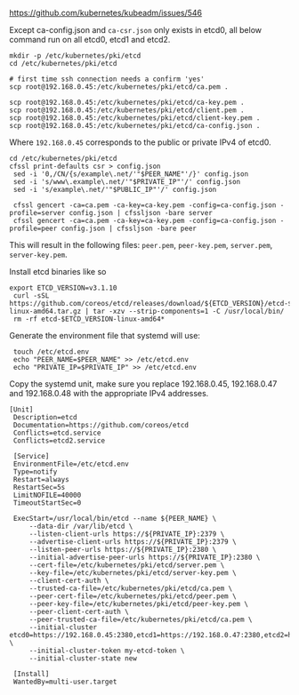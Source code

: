 https://github.com/kubernetes/kubeadm/issues/546

Except ca-config.json and `ca-csr.json` only exists in etcd0,
all below command run on all etcd0, etcd1 and etcd2.

```
mkdir -p /etc/kubernetes/pki/etcd
cd /etc/kubernetes/pki/etcd

# first time ssh connection needs a confirm 'yes'
scp root@192.168.0.45:/etc/kubernetes/pki/etcd/ca.pem .

scp root@192.168.0.45:/etc/kubernetes/pki/etcd/ca-key.pem .
scp root@192.168.0.45:/etc/kubernetes/pki/etcd/client.pem .
scp root@192.168.0.45:/etc/kubernetes/pki/etcd/client-key.pem .
scp root@192.168.0.45:/etc/kubernetes/pki/etcd/ca-config.json .
```
Where `192.168.0.45` corresponds to the public or private IPv4 of etcd0.


```
cd /etc/kubernetes/pki/etcd
cfssl print-defaults csr > config.json
 sed -i '0,/CN/{s/example\.net/'"$PEER_NAME"'/}' config.json
 sed -i 's/www\.example\.net/'"$PRIVATE_IP"'/' config.json
 sed -i 's/example\.net/'"$PUBLIC_IP"'/' config.json

 cfssl gencert -ca=ca.pem -ca-key=ca-key.pem -config=ca-config.json -profile=server config.json | cfssljson -bare server
 cfssl gencert -ca=ca.pem -ca-key=ca-key.pem -config=ca-config.json -profile=peer config.json | cfssljson -bare peer
```
This will result in the following files: `peer.pem`, `peer-key.pem`, `server.pem`, `server-key.pem`.


Install etcd binaries like so
```
export ETCD_VERSION=v3.1.10
 curl -sSL https://github.com/coreos/etcd/releases/download/${ETCD_VERSION}/etcd-${ETCD_VERSION}-linux-amd64.tar.gz | tar -xzv --strip-components=1 -C /usr/local/bin/
 rm -rf etcd-$ETCD_VERSION-linux-amd64*
```

Generate the environment file that systemd will use:
```
 touch /etc/etcd.env
 echo "PEER_NAME=$PEER_NAME" >> /etc/etcd.env
 echo "PRIVATE_IP=$PRIVATE_IP" >> /etc/etcd.env
```

Copy the systemd unit, make sure you replace <etcd0-ip-address>192.168.0.45, <etcd1-ip-address>192.168.0.47 and <etcd2-ip-address>192.168.0.48 with the appropriate IPv4 addresses.
```
[Unit]
 Description=etcd
 Documentation=https://github.com/coreos/etcd
 Conflicts=etcd.service
 Conflicts=etcd2.service

 [Service]
 EnvironmentFile=/etc/etcd.env
 Type=notify
 Restart=always
 RestartSec=5s
 LimitNOFILE=40000
 TimeoutStartSec=0

 ExecStart=/usr/local/bin/etcd --name ${PEER_NAME} \
     --data-dir /var/lib/etcd \
     --listen-client-urls https://${PRIVATE_IP}:2379 \
     --advertise-client-urls https://${PRIVATE_IP}:2379 \
     --listen-peer-urls https://${PRIVATE_IP}:2380 \
     --initial-advertise-peer-urls https://${PRIVATE_IP}:2380 \
     --cert-file=/etc/kubernetes/pki/etcd/server.pem \
     --key-file=/etc/kubernetes/pki/etcd/server-key.pem \
     --client-cert-auth \
     --trusted-ca-file=/etc/kubernetes/pki/etcd/ca.pem \
     --peer-cert-file=/etc/kubernetes/pki/etcd/peer.pem \
     --peer-key-file=/etc/kubernetes/pki/etcd/peer-key.pem \
     --peer-client-cert-auth \
     --peer-trusted-ca-file=/etc/kubernetes/pki/etcd/ca.pem \
     --initial-cluster etcd0=https://192.168.0.45:2380,etcd1=https://192.168.0.47:2380,etcd2=https://192.168.0.48:2380 \
     --initial-cluster-token my-etcd-token \
     --initial-cluster-state new

 [Install]
 WantedBy=multi-user.target
```
